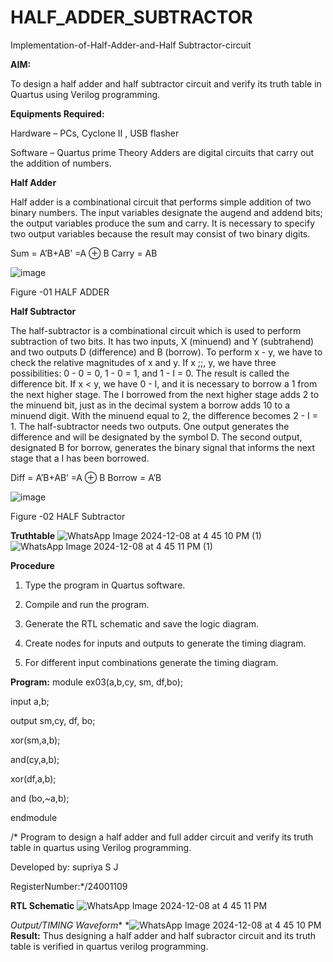 # HALF_ADDER_SUBTRACTOR

Implementation-of-Half-Adder-and-Half Subtractor-circuit

**AIM:**

To design a half adder and half subtractor circuit and verify its truth table in Quartus using Verilog programming.

**Equipments Required:**

Hardware – PCs, Cyclone II , USB flasher 

Software – Quartus prime Theory Adders are digital circuits that carry out the addition of numbers.

**Half Adder**

Half adder is a combinational circuit that performs simple addition of two binary numbers. The input variables designate the augend and addend bits; the output variables produce the sum and carry. It is necessary to specify two output variables because the result may consist of two binary digits.

Sum = A’B+AB’ =A ⊕ B Carry = AB

![image](https://github.com/naavaneetha/HALF_ADDER_SUBTRACTOR/assets/154305477/bd4a0b2c-cdbc-4184-ab08-81578f121e1f)

Figure -01 HALF ADDER

**Half Subtractor**

The half-subtractor is a combinational circuit which is used to perform subtraction of two bits. It has two inputs, X (minuend) and Y (subtrahend) and two outputs D (difference) and B (borrow). To perform x - y, we have to check the relative magnitudes of x and y. If x ;;, y, we have three possibilities: 0 - 0 = 0, 1 - 0 = 1, and 1 - I = 0. The result is called the difference bit. If x < y, we have 0 - I, and it is necessary to borrow a 1 from the next higher stage. The I borrowed from the next higher stage adds 2 to the minuend bit, just as in the decimal system a borrow adds 10 to a minuend digit. With the minuend equal to 2, the difference becomes 2 - I = 1. The half-subtractor needs two outputs. One output generates the difference and will be designated by the symbol D. The second output, designated B for borrow, generates the binary signal that informs the next stage that a I has been borrowed. 

Diff = A’B+AB’ =A ⊕ B
Borrow = A’B

 ![image](https://github.com/naavaneetha/HALF_ADDER_SUBTRACTOR/assets/154305477/d76b099c-513f-4e7c-843a-e2fd028a531a)

Figure -02 HALF Subtractor


**Truthtable**
![WhatsApp Image 2024-12-08 at 4 45 10 PM (1)](https://github.com/user-attachments/assets/5283bf32-2b56-4992-9e1c-78a1972bcf67)
![WhatsApp Image 2024-12-08 at 4 45 11 PM (1)](https://github.com/user-attachments/assets/f6888434-2266-4519-9d6d-259a35f0fb2c)

**Procedure**

1.	Type the program in Quartus software.

2.	Compile and run the program.

3.	Generate the RTL schematic and save the logic diagram.

4.	Create nodes for inputs and outputs to generate the timing diagram.

5.	For different input combinations generate the timing diagram.


**Program:**
module ex03(a,b,cy, sm, df,bo);
 
 input a,b; 

output sm,cy, df, bo;
 
 xor(sm,a,b);

 and(cy,a,b); 
 
 xor(df,a,b);
 
 and (bo,~a,b);

endmodule

/* Program to design a half adder and full adder circuit and verify its truth table in quartus using Verilog programming.

Developed by: supriya S J

RegisterNumber:*/24001109

**RTL Schematic**
![WhatsApp Image 2024-12-08 at 4 45 11 PM](https://github.com/user-attachments/assets/e139d89a-aba3-4d32-bb93-e0748cb7d8c8)

*Output/TIMING Waveform**
*![WhatsApp Image 2024-12-08 at 4 45 10 PM](https://github.com/user-attachments/assets/ba7e7317-8db4-4810-93cc-6f03c57485dd)
**Result:**
Thus designing a half adder and half subractor circuit and its truth table is verified in quartus verilog programming.
